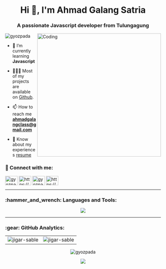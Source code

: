 <h1 align="center">Hi 👋, I'm Ahmad Galang Satria</h1>
<h3 align="center">A passionate Javascript developer from Tulungagung</h3>
<img align="right" alt="Coding" width="400" src="https://cdn.dribbble.com/users/1162077/screenshots/3848914/programmer.gif">

<p align="left"> <img src="https://komarev.com/ghpvc/?username=gyozpada&label=Profile%20views&color=0e75b6&style=flat" alt="gyozpada" /> </p>

- 🌱 I’m currently learning **Javascript**

- 👨🏻‍💻 Most of my projects are available on [Github](https://github.com/gyozpada?tab=repositories).

- 📫 How to reach me **ahmadgalangclass@gmail.com**

- 📄 Know about my experiences [resume](https://drive.google.com/file/d/16ulJT5psYflIaFxKKgAHdNUsXdbp9SJA/view?usp=sharing)

<h3 align="left">🔗 Connect with me:</h3>
<p align="left">
<a href="https://twitter.com/langga54" target="blank"><img align="center" src="https://raw.githubusercontent.com/rahuldkjain/github-profile-readme-generator/master/src/images/icons/Social/twitter.svg" alt="gyozpada" height="30" width="40" /></a>
<a href="https://www.linkedin.com/in/ahmadgalangs/" target="blank"><img align="center" src="https://raw.githubusercontent.com/rahuldkjain/github-profile-readme-generator/master/src/images/icons/Social/linked-in-alt.svg" alt="https://www.linkedin.com/in/ahmadgalangs/" height="30" width="40" /></a>
<a href="https://instagram.com/langgahmad" target="blank"><img align="center" src="https://raw.githubusercontent.com/rahuldkjain/github-profile-readme-generator/master/src/images/icons/Social/instagram.svg" alt="gyozpada" height="30" width="40" /></a>
<a href="https://www.hackerrank.com/ahmadgalang491" target="blank"><img align="center" src="https://raw.githubusercontent.com/rahuldkjain/github-profile-readme-generator/master/src/images/icons/Social/hackerrank.svg" alt="https://www.hackerrank.com/dwiatmokop" height="30" width="40" /></a>
</p>



---

<h3 align="left">:hammer_and_wrench: Languages and Tools:</h3>
<p align="center">
  <a href="https://skillicons.dev">
    <img src="https://skillicons.dev/icons?i=photoshop,coreldraw,discord,git,github,javascript,css,stackoverflow,vscode," />
  </a>
</p>

---

<h3 align="left">:gear: GitHub Analytics:</h3>

<table>
  <tr>
    <td><img src="https://github-readme-stats.vercel.app/api?username=gyozpada&show_icons=true&theme=dark&locale=en" alt="jigar-sable" /></td>
    <td><img src="https://github-readme-stats.vercel.app/api/top-langs?username=gyozpada&show_icons=true&theme=dark&locale=en&layout=compact" alt="jigar-sable" /></td>
  </tr>
</table>
<div align="center">
<p><img align="center" src="https://github-readme-streak-stats.herokuapp.com/?user=gyozpada&theme=algolia&" alt="gyozpada" /></p>
  <img src="https://camo.githubusercontent.com/b867e04377eea646939445ce4e0565253428256abc39c6d32d7b67aab3160d18/68747470733a2f2f63617073756c652d72656e6465722e76657263656c2e6170702f6170693f747970653d776176696e6726636f6c6f723d6772616469656e74266865696768743d3130302673656374696f6e3d666f6f746572" theme=tokyonight/>
</div>


